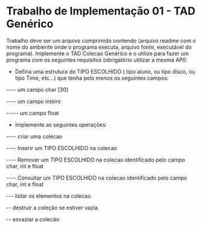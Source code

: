 # Trabalho de Implementação 01 - TAD Genérico

Trabalho  deve ser um arquivo comprimido contendo (arquivo readme com o nome do ambiente onde o programa executa, arquivo fonte, executável do programa).
Implemente o TAD Colecao Genérico e o utilize para fazer um programa com os seguintes requisitos
(obrigatório utilizar a mesma API):

- Defina uma estrutura do TIPO ESCOLHIDO ( tipo aluno, ou tipo disco, ou tipo
Time, etc...) que tenha pelo menos os seguintes campos:

---- um campo char [30]

---- um campo inteiro

----- um campo float

- Implemente as seguintes operações:

---- criar uma colecao

---- Inserir um TIPO ESCOLHIDO na colecao

---- Remover um TIPO ESCOLHIDO na colecao identificado pelo campo char, int e float

---- Consultar um TIPO ESCOLHIDO na colecao identificado pelo campo char, int e float

--- listar os elementos na colecao.

-- destruir a coleção se estiver vazia.

-- esvaziar a colecão
